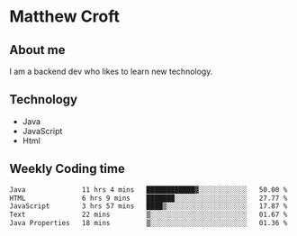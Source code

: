 # Matthew Croft

## About me
I am a backend dev who likes to learn new technology. 

## Technology
- Java
- JavaScript
- Html

## Weekly Coding time
<!--START_SECTION:waka-->

```txt
Java              11 hrs 4 mins   ████████████▓░░░░░░░░░░░░   50.00 %
HTML              6 hrs 9 mins    ███████░░░░░░░░░░░░░░░░░░   27.77 %
JavaScript        3 hrs 57 mins   ████▒░░░░░░░░░░░░░░░░░░░░   17.87 %
Text              22 mins         ▒░░░░░░░░░░░░░░░░░░░░░░░░   01.67 %
Java Properties   18 mins         ▒░░░░░░░░░░░░░░░░░░░░░░░░   01.36 %
```

<!--END_SECTION:waka-->
